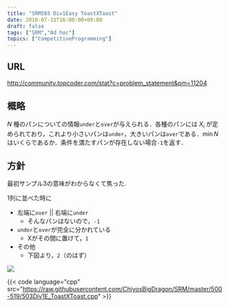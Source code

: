 ```yaml
---
title: "SRM503 Div1Easy ToastXToast"
date: 2018-07-31T16:00:00+09:00
draft: false
tags: ["SRM","Ad hoc"]
topics: ["CompetitiveProgramming"]
---
```


## URL
http://community.topcoder.com/stat?c=problem_statement&pm=11204

## 概略
$N$ 種のパンについての情報`under`と`over`が与えられる．各種のパンには $X_i$ が定められており，これより小さいパンは`under`，大きいパンは`over`である．$\min N$ はいくらであるか．条件を満たすパンが存在しない場合`-1`を返す．

## 方針
最初サンプル3の意味がわからなくて焦った.

1列に並べた時に

- 左端に`over` || 右端に`under`
    - そんなパンはないので，`-1`
- `under`と`over`が完全に分かれている
    - Xがその間に置けて，`1`
- その他
    - 下図より，`2`（のはず）

![][toast]

{{< code language="cpp" src="https://raw.githubusercontent.com/ChiyosBigDragon/SRM/master/500-519/503Div1E_ToastXToast.cpp" >}}

[toast]: ./images/toast.png
